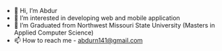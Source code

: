 - 👋 Hi, I’m Abdur
- 👀 I’m interested in developing web and mobile application
- 🌱 I’m Graduated from Northwest Missouri State University (Masters in Applied Computer Science)
- 📫 How to reach me - abdurn141@gmail.com

<!---
nagururehaman/nagururehaman is a ✨ special ✨ repository because its `README.md` (this file) appears on your GitHub profile.
You can click the Preview link to take a look at your changes.
--->
